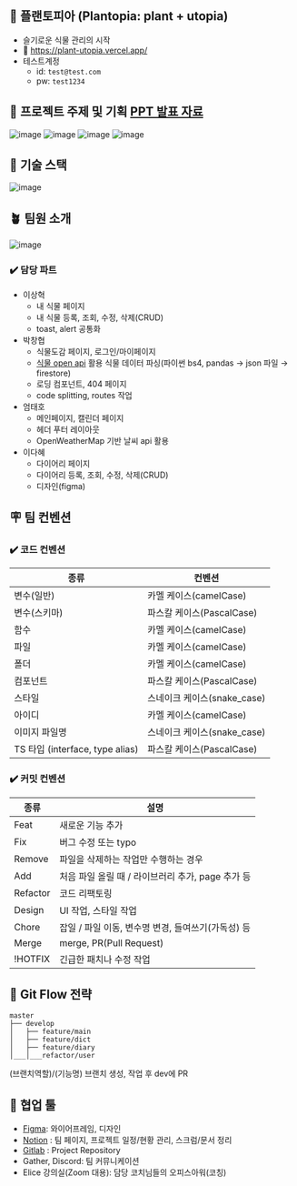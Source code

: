 ## 🌱 플랜토피아 (Plantopia: plant + utopia)

- 슬기로운 식물 관리의 시작
- 🚗 https://plant-utopia.vercel.app/
- 테스트계정
  - id: `test@test.com`
  - pw: `test1234`

## 🌵 프로젝트 주제 및 기획 <a href="https://github.com/thwlckd/plantopia-react/files/12520115/7._.pptx">PPT 발표 자료</a>

![image](https://github.com/thwlckd/plantopia-react/assets/101177511/d1f4d634-d524-4740-86f4-2b40ab1f3b70)
![image](https://github.com/thwlckd/plantopia-react/assets/101177511/5a7b07de-70b8-4d9c-9f82-1e89840157dd)
![image](https://github.com/thwlckd/plantopia-react/assets/101177511/bdebcf6a-9ae8-4fd7-b552-97f6bab967e0)
![image](https://github.com/thwlckd/plantopia-react/assets/101177511/7f7a7e70-b8bd-4c40-b252-b8168a5f9049)

## 🌿 기술 스택

![image](https://github.com/thwlckd/plantopia-react/assets/101177511/1f090dd1-ebcb-4ee7-b8d3-ad87824b5e24)

## 🪴 팀원 소개

![image](https://github.com/thwlckd/plantopia-react/assets/101177511/1697303f-6daf-483a-9a87-2a5da886e336)

### ✔️ 담당 파트

- 이상혁
  - 내 식물 페이지
  - 내 식물 등록, 조회, 수정, 삭제(CRUD)
  - toast, alert 공통화
- 박창협
  - 식물도감 페이지, 로그인/마이페이지
  - [식물 open api](https://nongsaro.go.kr/portal/ps/psn/psnj/openApiLst.ps?menuId=PS65428&pageIndex=1&pageSize=&sLclasCode=&sText=%EC%8B%A4%EB%82%B4%EC%A0%95%EC%9B%90%EC%9A%A9+%EC%8B%9D%EB%AC%BC) 활용 식물 데이터 파싱(파이썬 bs4, pandas → json 파일 → firestore)
  - 로딩 컴포넌트, 404 페이지
  - code splitting, routes 작업
- 엄태호
  - 메인페이지, 캘린더 페이지
  - 헤더 푸터 레이아웃
  - OpenWeatherMap 기반 날씨 api 활용
- 이다혜
  - 다이어리 페이지
  - 다이어리 등록, 조회, 수정, 삭제(CRUD)
  - 디자인(figma)

## 🪧 팀 컨벤션

### ✔️ 코드 컨벤션

| 종류                            | 컨벤션                      |
| ------------------------------- | --------------------------- |
| 변수(일반)                      | 카멜 케이스(camelCase)      |
| 변수(스키마)                    | 파스칼 케이스(PascalCase)   |
| 함수                            | 카멜 케이스(camelCase)      |
| 파일                            | 카멜 케이스(camelCase)      |
| 폴더                            | 카멜 케이스(camelCase)      |
| 컴포넌트                        | 파스칼 케이스(PascalCase)   |
| 스타일                          | 스네이크 케이스(snake_case) |
| 아이디                          | 카멜 케이스(camelCase)      |
| 이미지 파일명                   | 스네이크 케이스(snake_case) |
| TS 타입 (interface, type alias) | 파스칼 케이스(PascalCase)   |

### ✔️ 커밋 컨벤션

| 종류     | 설명                                               |
| -------- | -------------------------------------------------- |
| Feat     | 새로운 기능 추가                                   |
| Fix      | 버그 수정 또는 typo                                |
| Remove   | 파일을 삭제하는 작업만 수행하는 경우               |
| Add      | 처음 파일 올릴 때 / 라이브러리 추가, page 추가 등  |
| Refactor | 코드 리팩토링                                      |
| Design   | UI 작업, 스타일 작업                               |
| Chore    | 잡일 / 파일 이동, 변수명 변경, 들여쓰기(가독성) 등 |
| Merge    | merge, PR(Pull Request)                            |
| !HOTFIX  | 긴급한 패치나 수정 작업                            |

## 🎯 Git Flow 전략

```
master
├── develop
│   ├── feature/main
│   ├── feature/dict
│   ├── feature/diary
│___│___refactor/user
```

(브랜치역할)/(기능명) 브랜치 생성, 작업 후 dev에 PR

## 🎨 협업 툴

- [Figma](https://www.figma.com/file/NpxLwqcttC04Tx25FNU0Z2): 와이어프레임, 디자인
- [Notion](https://hyub.notion.site/Plantopia-ede7d2e7f3a042c3b8481fc31abd192f?pvs=4) : 팀 페이지, 프로젝트 일정/현황 관리, 스크럼/문서 정리
- [Gitlab](https://kdt-gitlab.elice.io/sw_track/class_05/web_2_project/team07/front-end) : Project Repository
- Gather, Discord: 팀 커뮤니케이션
- Elice 강의실(Zoom 대용): 담당 코치님들의 오피스아워(코칭)
